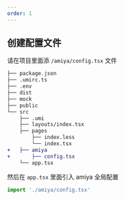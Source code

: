 ```yaml
---
order: 1
---
```


## 创建配置文件

请在项目里面添 `/amiya/config.tsx` 文件

```diff
├── package.json
├── .umirc.ts
├── .env
├── dist
├── mock
├── public
└── src
    ├── .umi
    ├── layouts/index.tsx
    ├── pages
        ├── index.less
        └── index.tsx
+   ├── amiya
+       ├── config.tsx
    └── app.tsx
```

然后在 `app.tsx` 里面引入 amiya 全局配置

```js
import './amiya/config.tsx'
```

